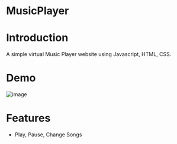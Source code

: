 # MusicPlayer
# Introduction
A simple virtual Music Player website using Javascript, HTML, CSS.
# Demo
![image](https://github.com/congit27/MusicPlayer/assets/88732824/17f2491f-743a-4885-b83c-e79ab128dfc6)
# Features
* Play, Pause, Change Songs
